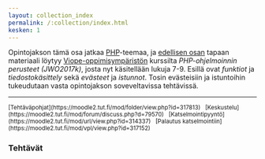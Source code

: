 ```yaml
---
layout: collection_index
permalink: /:collection/index.html
kesken: 1
---
```



Opintojakson tämä osa jatkaa [PHP][PHP]-teemaa, ja [edellisen osan](../osa3) tapaan materiaali löytyy [Viope-oppimisympäristön][viope] kurssilta *PHP-ohjelmoinnin perusteet (JWO2017k)*, josta nyt käsitellään lukuja 7-9. Esillä ovat *funktiot* ja *tiedostokäsittely* sekä *evästeet* ja *istunnot*. Tosin evästeisiin ja istuntoihin tukeudutaan vasta opintojakson soveveltavissa tehtävissä.

[PHP]: http://php.net
[viope]: https://moodle2.tut.fi/mod/url/view.php?id=315284


<hr/>
<small>
[Tehtäväpohjat](https://moodle2.tut.fi/mod/folder/view.php?id=317813) &nbsp;
[Keskustelu](https://moodle2.tut.fi/mod/forum/discuss.php?d=79570) &nbsp;
[Katselmointipyyntö](https://moodle2.tut.fi/mod/url/view.php?id=314337) &nbsp;
[Palautus katselmointiin](https://moodle2.tut.fi/mod/vpl/view.php?id=317152)
</small>

### Tehtävät


